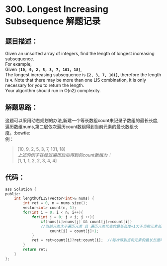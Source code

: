 ﻿# 300. Longest Increasing Subsequence 解题记录
## 题目描述：
Given an unsorted array of integers, find the length of longest increasing subsequence.  
For example,  
Given **`[10, 9, 2, 5, 3, 7, 101, 18]`**,  
The longest increasing subsequence is **`[2, 3, 7, 101]`**, therefore the length is **`4`**. Note that there may be more than one LIS combination, it is only necessary for you to return the length.  
Your algorithm should run in O(n2) complexity.  
## 解题思路：
这题可以采用动态规划的办法,新建一个等长数组count来记录子数组的最长长度,遍历数组nums,第二层依次遍历count数组得到当前元素的最长数组长度。:bowtie:  
例：
> [10, 9, 2, 5, 3, 7, 101, 18]  
> *上述的例子在经过遍历后后得到的count数组为：*  
> [1, 1, 1, 2, 2, 3, 4, 4]  

## 代码：
``` C
ass Solution {
public:
    int lengthOfLIS(vector<int>& nums) {
        int ret = 0, n = nums.size();
        vector<int> count(n, 1);
        for(int i = 0; i < n; i++){
            for(int j = 0; j < i; j ++){
                if(nums[i]>nums[j] && count[j]>=count[i])
                //当前元素大于遍历元素 且 遍历元素代表的最长长度+1大于当前元素长度
                    count[i] = count[j]+1;
            }
            ret = ret>count[i]?ret:count[i];  //每次得到当前元素的最长长度时与ret进行比较，毕竟当前元素的最长长度不代表所有元素中的最长长度
        }
        return ret;
    }
};
```
